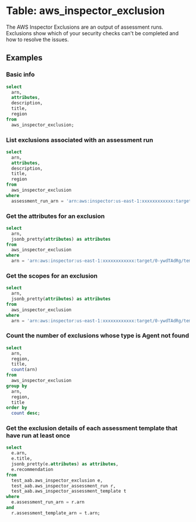 # Table: aws_inspector_exclusion

The AWS Inspector Exclusions are an output of assessment runs. Exclusions show which of your security checks can't be completed and how to resolve the issues.

## Examples

### Basic info

```sql
select
  arn,
  attributes,
  description,
  title,
  region
from
  aws_inspector_exclusion;
```

### List exclusions associated with an assessment run

```sql
select
  arn,
  attributes,
  description,
  title,
  region
from
  aws_inspector_exclusion
where
  assessment_run_arn = 'arn:aws:inspector:us-east-1:xxxxxxxxxxxx:target/0-ywdTAdRg/template/0-rY1J4B4f/run/0-LRRwpQFz';
```

### Get the attributes for an exclusion

```sql
select
  arn,
  jsonb_pretty(attributes) as attributes
from
  aws_inspector_exclusion
where
  arn = 'arn:aws:inspector:us-east-1:xxxxxxxxxxxx:target/0-ywdTAdRg/template/0-rY1J4B4f/run/0-LRRwpQFz/exclusion/0-xNJPDc3o';
```

### Get the scopes for an exclusion

```sql
select
  arn,
  jsonb_pretty(attributes) as attributes
from
  aws_inspector_exclusion
where
  arn = 'arn:aws:inspector:us-east-1:xxxxxxxxxxxx:target/0-ywdTAdRg/template/0-rY1J4B4f/run/0-LRRwpQFz/exclusion/0-xNJPDc3o';
```

### Count the number of exclusions whose type is Agent not found

```sql
select
  arn,
  region,
  title,
  count(arn)
from
  aws_inspector_exclusion
group by
  arn,
  region,
  title
order by
  count desc;
```

### Get the exclusion details of each assessment template that have run at least once

```sql
select 
  e.arn, 
  e.title, 
  jsonb_pretty(e.attributes) as attributes, 
  e.recommendation 
from 
  test_aab.aws_inspector_exclusion e, 
  test_aab.aws_inspector_assessment_run r, 
  test_aab.aws_inspector_assessment_template t 
where 
  e.assessment_run_arn = r.arn 
and 
  r.assessment_template_arn = t.arn;
```